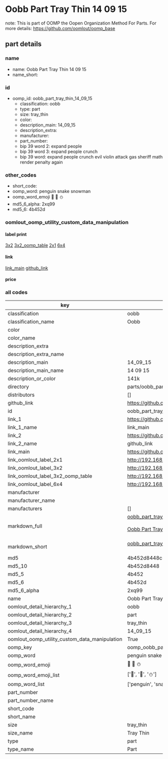 # Oobb Part Tray Thin 14 09 15  

note: This is part of OOMP the Oopen Organization Method For Parts. For more details: https://github.com/oomlout/oomp_base

##  part details





### name
* name: Oobb Part Tray Thin 14 09 15
* name_short: 
### id
* oomp_id: oobb_part_tray_thin_14_09_15
  * classification: oobb
  * type: part
  * size: tray_thin
  * color: 
  * description_main: 14_09_15
  * description_extra: 
  * manufacturer: 
  * part_number: 
  * bip 39 word 2: expand people
  * bip 39 word 3: expand people crunch
  * bip 39 word: expand people crunch evil violin attack gas sheriff math render penalty again

### other_codes
* short_code: 
* oomp_word: penguin snake snowman
* oomp_word_emoji :penguin: :snake: :snowman:
* md5_6_alpha: 2xq99
* md5_6: 4b452d






### oomlout_oomp_utility_custom_data_manipulation
#### label print
[3x2](http://192.168.1.245:1112/?label=oomp%202xq99)
[3x2_oomp_table](http://192.168.1.107:1112/?label=oomp%202xq99)
[2x1](http://192.168.1.242:1112/?label=oomp%202xq99)
[6x4](http://192.168.1.55:1112/?label=oomp%202xq99)    

#### link

[link_main](https://github.com/oomlout/oomlout_oomp_current_version_messy/tree/main/parts/oobb_part_tray_thin_14_09_15) [github_link](https://github.com/oomlout/oomlout_oomp_part_src/tree/main/parts/oobb_part_tray_thin_14_09_15)                             

#### price







### all codes 
| key | value |  
| --- | --- |  
| classification | oobb |  
| classification_name | Oobb |  
| color |  |  
| color_name |  |  
| description_extra |  |  
| description_extra_name |  |  
| description_main | 14_09_15 |  
| description_main_name | 14 09 15 |  
| description_or_color | 141k |  
| directory | parts/oobb_part_tray_thin_14_09_15 |  
| distributors | [] |  
| github_link | https://github.com/oomlout/oomlout_oomp_part_src/tree/main/parts/oobb_part_tray_thin_14_09_15 |  
| id | oobb_part_tray_thin_14_09_15 |  
| link_1 | https://github.com/oomlout/oomlout_oomp_current_version_messy/tree/main/parts/oobb_part_tray_thin_14_09_15 |  
| link_1_name | link_main |  
| link_2 | https://github.com/oomlout/oomlout_oomp_part_src/tree/main/parts/oobb_part_tray_thin_14_09_15 |  
| link_2_name | github_link |  
| link_main | https://github.com/oomlout/oomlout_oomp_current_version_messy/tree/main/parts/oobb_part_tray_thin_14_09_15 |  
| link_oomlout_label_2x1 | http://192.168.1.242:1112/?label=oomp%202xq99 |  
| link_oomlout_label_3x2 | http://192.168.1.245:1112/?label=oomp%202xq99 |  
| link_oomlout_label_3x2_oomp_table | http://192.168.1.107:1112/?label=oomp%202xq99 |  
| link_oomlout_label_6x4 | http://192.168.1.55:1112/?label=oomp%202xq99 |  
| manufacturer |  |  
| manufacturer_name |  |  
| manufacturers | [] |  
| markdown_full | [oobb_part_tray_thin_14_09_15](https://github.com/oomlout/oomlout_oomp_current_version_messy/tree/main/parts/oobb_part_tray_thin_14_09_15)<br>[](https://github.com/oomlout/oomlout_oomp_current_version_messy/tree/main/parts/oobb_part_tray_thin_14_09_15)<br>[Oobb Part Tray Thin 14 09 15](https://github.com/oomlout/oomlout_oomp_current_version_messy/tree/main/parts/oobb_part_tray_thin_14_09_15)<br><br> |  
| markdown_short | [oobb_part_tray_thin_14_09_15](https://github.com/oomlout/oomlout_oomp_current_version_messy/tree/main/parts/oobb_part_tray_thin_14_09_15)<br><br> |  
| md5 | 4b452d8448c58c0039fa24de69e8b281 |  
| md5_10 | 4b452d8448 |  
| md5_5 | 4b452 |  
| md5_6 | 4b452d |  
| md5_6_alpha | 2xq99 |  
| name | Oobb Part Tray Thin 14 09 15 |  
| oomlout_detail_hierarchy_1 | oobb |  
| oomlout_detail_hierarchy_2 | part |  
| oomlout_detail_hierarchy_3 | tray_thin |  
| oomlout_detail_hierarchy_4 | 14_09_15 |  
| oomlout_oomp_utility_custom_data_manipulation | True |  
| oomp_key | oomp_oobb_part_tray_thin_14_09_15 |  
| oomp_word | penguin snake snowman |  
| oomp_word_emoji | :penguin: :snake: :snowman: |  
| oomp_word_emoji_list | [':penguin:', ':snake:', ':snowman:'] |  
| oomp_word_list | ['penguin', 'snake', 'snowman'] |  
| part_number |  |  
| part_number_name |  |  
| short_code |  |  
| short_name |  |  
| size | tray_thin |  
| size_name | Tray Thin |  
| type | part |  
| type_name | Part |  
